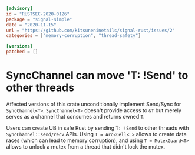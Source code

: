 ```toml
[advisory]
id = "RUSTSEC-2020-0126"
package = "signal-simple"
date = "2020-11-15"
url = "https://github.com/kitsuneninetails/signal-rust/issues/2"
categories = ["memory-corruption", "thread-safety"]

[versions]
patched = []
```

# SyncChannel<T> can move 'T: !Send' to other threads

Affected versions of this crate unconditionally implement Send/Sync for `SyncChannel<T>`.
`SyncChannel<T>` doesn't provide access to `&T` but merely serves as a channel that consumes and returns owned `T`.

Users can create UB in safe Rust by sending `T: !Send` to other threads with `SyncChannel::send/recv` APIs. Using `T = Arc<Cell<_>` allows to create data races (which can lead to memory corruption), and using `T = MutexGuard<T>` allows to unlock a mutex from a thread that didn't lock the mutex.
